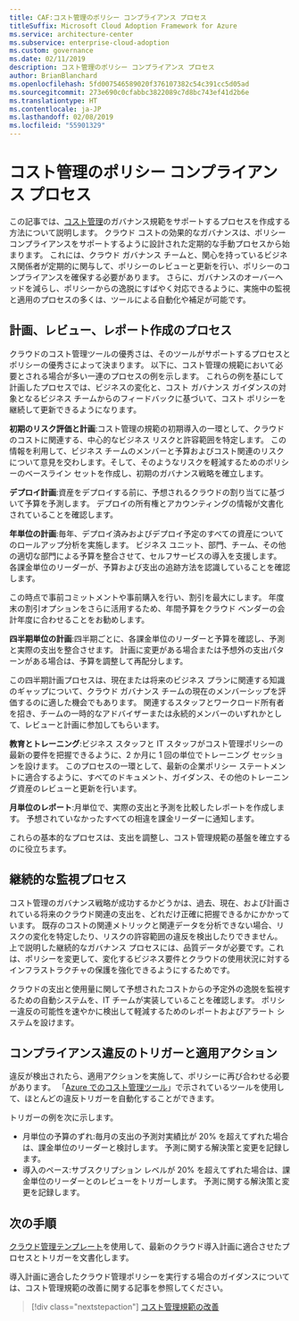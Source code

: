 ```yaml
---
title: CAF:コスト管理のポリシー コンプライアンス プロセス
titleSuffix: Microsoft Cloud Adoption Framework for Azure
ms.service: architecture-center
ms.subservice: enterprise-cloud-adoption
ms.custom: governance
ms.date: 02/11/2019
description: コスト管理のポリシー コンプライアンス プロセス
author: BrianBlanchard
ms.openlocfilehash: 5fd007546589020f376107382c54c391cc5d05ad
ms.sourcegitcommit: 273e690c0cfabbc3822089c7d8bc743ef41d2b6e
ms.translationtype: HT
ms.contentlocale: ja-JP
ms.lasthandoff: 02/08/2019
ms.locfileid: "55901329"
---
```

# <a name="cost-management-policy-compliance-processes"></a>コスト管理のポリシー コンプライアンス プロセス

この記事では、[コスト管理](./overview.md)のガバナンス規範をサポートするプロセスを作成する方法について説明します。 クラウド コストの効果的なガバナンスは、ポリシー コンプライアンスをサポートするように設計された定期的な手動プロセスから始まります。 これには、クラウド ガバナンス チームと、関心を持っているビジネス関係者が定期的に関与して、ポリシーのレビューと更新を行い、ポリシーのコンプライアンスを確保する必要があります。 さらに、ガバナンスのオーバーヘッドを減らし、ポリシーからの逸脱にすばやく対応できるように、実施中の監視と適用のプロセスの多くは、ツールによる自動化や補足が可能です。

## <a name="planning-review-and-reporting-processes"></a>計画、レビュー、レポート作成のプロセス

クラウドのコスト管理ツールの優秀さは、そのツールがサポートするプロセスとポリシーの優秀さによって決まります。 以下に、コスト管理の規範において必要とされる場合が多い一連のプロセスの例を示します。 これらの例を基にして計画したプロセスでは、ビジネスの変化と、コスト ガバナンス ガイダンスの対象となるビジネス チームからのフィードバックに基づいて、コスト ポリシーを継続して更新できるようになります。

**初期のリスク評価と計画**:コスト管理の規範の初期導入の一環として、クラウドのコストに関連する、中心的なビジネス リスクと許容範囲を特定します。 この情報を利用して、ビジネス チームのメンバーと予算およびコスト関連のリスクについて意見を交わします。そして、そのようなリスクを軽減するためのポリシーのベースライン セットを作成し、初期のガバナンス戦略を確立します。

**デプロイ計画**:資産をデプロイする前に、予想されるクラウドの割り当てに基づいて予算を予測します。 デプロイの所有権とアカウンティングの情報が文書化されていることを確認します。  

**年単位の計画**:毎年、デプロイ済みおよびデプロイ予定のすべての資産についてのロールアップ分析を実施します。 ビジネス ユニット、部門、チーム、その他の適切な部門による予算を整合させて、セルフサービスの導入を支援します。 各課金単位のリーダーが、予算および支出の追跡方法を認識していることを確認します。

この時点で事前コミットメントや事前購入を行い、割引を最大にします。 年度末の割引オプションをさらに活用するため、年間予算をクラウド ベンダーの会計年度に合わせることをお勧めします。

**四半期単位の計画**:四半期ごとに、各課金単位のリーダーと予算を確認し、予測と実際の支出を整合させます。 計画に変更がある場合または予想外の支出パターンがある場合は、予算を調整して再配分します。

この四半期計画プロセスは、現在または将来のビジネス プランに関連する知識のギャップについて、クラウド ガバナンス チームの現在のメンバーシップを評価するのに適した機会でもあります。 関連するスタッフとワークロード所有者を招き、チームの一時的なアドバイザーまたは永続的メンバーのいずれかとして、レビューと計画に参加してもらいます。

**教育とトレーニング**:ビジネス スタッフと IT スタッフがコスト管理ポリシーの最新の要件を把握できるように、2 か月に 1 回の単位でトレーニング セッションを設けます。 このプロセスの一環として、最新の企業ポリシー ステートメントに適合するように、すべてのドキュメント、ガイダンス、その他のトレーニング資産のレビューと更新を行います。

**月単位のレポート**:月単位で、実際の支出と予測を比較したレポートを作成します。 予想されていなかったすべての相違を課金リーダーに通知します。

これらの基本的なプロセスは、支出を調整し、コスト管理規範の基盤を確立するのに役立ちます。

## <a name="ongoing-monitoring-processes"></a>継続的な監視プロセス

コスト管理のガバナンス戦略が成功するかどうかは、過去、現在、および計画されている将来のクラウド関連の支出を、どれだけ正確に把握できるかにかかっています。 既存のコストの関連メトリックと関連データを分析できない場合、リスクの変化を特定したり、リスクの許容範囲の違反を検出したりできません。 上で説明した継続的なガバナンス プロセスには、品質データが必要です。これは、ポリシーを変更して、変化するビジネス要件とクラウドの使用状況に対するインフラストラクチャの保護を強化できるようにするためです。

クラウドの支出と使用量に関して予想されたコストからの予定外の逸脱を監視するための自動システムを、IT チームが実装していることを確認します。 ポリシー違反の可能性を速やかに検出して軽減するためのレポートおよびアラート システムを設けます。

## <a name="compliance-violation-triggers-and-enforcement-actions"></a>コンプライアンス違反のトリガーと適用アクション

違反が検出されたら、適用アクションを実施して、ポリシーに再び合わせる必要があります。 「[Azure でのコスト管理ツール](toolchain.md)」で示されているツールを使用して、ほとんどの違反トリガーを自動化することができます。

トリガーの例を次に示します。

* 月単位の予算のずれ:毎月の支出の予測対実績比が 20% を超えてずれた場合は、課金単位のリーダーと検討します。 予測に関する解決策と変更を記録します。
* 導入のペース:サブスクリプション レベルが 20% を超えてずれた場合は、課金単位のリーダーとのレビューをトリガーします。 予測に関する解決策と変更を記録します。

## <a name="next-steps"></a>次の手順

[クラウド管理テンプレート](./template.md)を使用して、最新のクラウド導入計画に適合させたプロセスとトリガーを文書化します。

導入計画に適合したクラウド管理ポリシーを実行する場合のガイダンスについては、コスト管理規範の改善に関する記事を参照してください。

> [!div class="nextstepaction"]
> [コスト管理規範の改善](./discipline-improvement.md)
